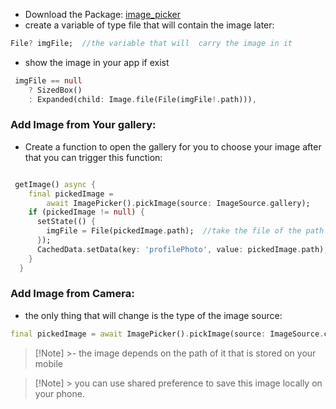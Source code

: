 - Download the Package: [image_picker](https://pub.dev/packages/image_picker)
- create a variable of type file that will contain the image later:
```dart
File? imgFile;  //the variable that will  carry the image in it
```
- show the image in your app if exist
```dart
 imgFile == null
	? SizedBox()
	: Expanded(child: Image.file(File(imgFile!.path))),
```
### Add Image from Your gallery:
- Create a function to open the gallery for you to choose your image after that you can trigger this function:
```dart

 getImage() async {
    final pickedImage =
        await ImagePicker().pickImage(source: ImageSource.gallery);
    if (pickedImage != null) {
      setState(() {
        imgFile = File(pickedImage.path);  //take the file of the path image
      });
      CachedData.setData(key: 'profilePhoto', value: pickedImage.path);  //the data will be cached is the path only
    }
  }
```
### Add Image from Camera:
- the only thing that will change is the type of the image source:
```dart
final pickedImage = await ImagePicker().pickImage(source: ImageSource.camera);
```
>[!Note] >- the image depends on the path of it that is stored on your mobile

>[!Note] > you can use shared preference to save this image locally on your phone.


